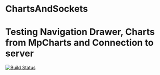 # ChartsAndSockets
# Testing Navigation Drawer, Charts from MpCharts and Connection to server

[![Build Status](https://travis-ci.com/andresSaldanaAguilar/ChartsAndSockets.svg?branch=master)](https://travis-ci.com/andresSaldanaAguilar/ChartsAndSockets)
